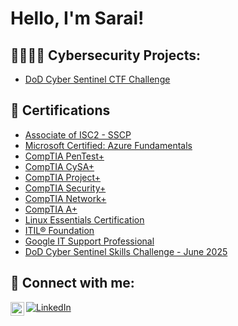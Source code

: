 <h1>Hello, I'm Sarai! </h1>

<h2>👩🏻‍💻💼 Cybersecurity Projects:</h2>

  - [DoD Cyber Sentinel CTF Challenge](https://github.com/s-estrada/DoD-Cyber-Sentinel-Challenge-June-2025)
 
<h2>📜 Certifications</h2>

- [Associate of ISC2 - SSCP](https://www.credly.com/badges/0952d79a-a821-4325-bb7b-4daa6f42c3a9/linked_in_profile)
- [Microsoft Certified: Azure Fundamentals](https://learn.microsoft.com/api/credentials/share/en-us/SaraiEstrada-0888/DDF0B307CFA98CBF?sharingId)
- [CompTIA PenTest+](https://www.credly.com/badges/6ab0b4d4-b2e7-408d-b3cb-04f8523e1a92/public_url)
- [CompTIA CySA+](https://www.credly.com/badges/6714b9eb-6bdd-4da9-b4da-b9fda8693626/public_url)
- [CompTIA Project+](https://www.credly.com/badges/8edb150b-eb98-4a2f-bb58-b53f304dc227/public_url)
- [CompTIA Security+](https://www.credly.com/badges/63413182-7ad1-48ed-830e-03ec8672258b/public_url)
- [CompTIA Network+](https://www.credly.com/badges/778b1501-5d53-40f0-ab73-f9076c9611c3/public_url)
- [CompTIA A+](https://www.credly.com/badges/fffe60d7-4ba9-4bbe-8350-c4470e402217/public_url)
- [Linux Essentials Certification](https://drive.google.com/file/d/1UlK3muwKiMFjbwGmRRlur7l5CCoGNcSO/view?usp=sharing)
- [ITIL® Foundation](https://drive.google.com/file/d/13mmMYpIeHyj5mPR1hQsX2Du4k174FthY/view?usp=drivesdk)
- [Google IT Support Professional](https://drive.google.com/file/d/13gpqqDkUQnFFWxw1wYTBHitnOChLt_Ey/view?usp=sharing)
- [DoD Cyber Sentinel Skills Challenge - June 2025](https://www.credential.net/c5b1f815-5cab-4db0-9a12-6a755fbf16e5)

<h2> 🔗 Connect with me:</h2>


[<img align="left" alt="SaraiEstrada | LinkedIn" width="22px" src="https://cdn.jsdelivr.net/npm/simple-icons@v3/icons/linkedin.svg"/>][linkedin]


[linkedin]: [https://www.linkedin.com/in/saraiestrada/]

<a href="<https://www.linkedin.com/in/saraiestrada/>"><img src="<https://cdn.jsdelivr.net/npm/simple-icons@v3/icons/linkedin.svg>" alt="LinkedIn"></a>

<!--

Here are some ideas to get you started:

- 🔭 I’m currently working on ...
- 🌱 I’m currently learning ...
- 👯 I’m looking to collaborate on ...
- 🤔 I’m looking for help with ...
- 💬 Ask me about ...
- 📫 How to reach me: ...
- 😄 Pronouns: ...
- ⚡ Fun fact: ...
